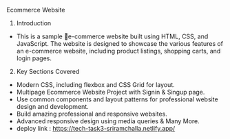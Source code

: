 Ecommerce Website

1. Introduction

 - This is a sample 🛒e-commerce website built using HTML, CSS, and JavaScript. The website is designed to showcase the   various features of an e-commerce website, including product listings, shopping carts, and login pages.
 
2. Key Sections Covered
 - Modern CSS, including flexbox and CSS Grid for layout.
 - Multipage Ecommerce Website Project with Signin & Singup page.
 - Use common components and layout patterns for professional website design and development.
 - Build amazing professional and responsive websites.
 - Advanced responsive design using media queries & Many More.
 - deploy link : https://tech-task3-sriramchalla.netlify.app/
